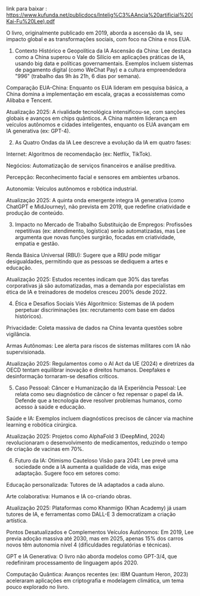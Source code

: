 link para baixar : https://www.kufunda.net/publicdocs/Intelig%C3%AAncia%20artificial%20(Kai-Fu%20Lee).pdf
 
 O livro, originalmente publicado em 2019, aborda a ascensão da IA, seu impacto global e as transformações sociais, com foco na China e nos EUA.

1. Contexto Histórico e Geopolítica da IA 
Ascensão da China: Lee destaca como a China superou o Vale do Silício em aplicações práticas de IA, usando big data e políticas governamentais. Exemplos incluem sistemas de pagamento digital (como WeChat Pay) e a cultura empreendedora "996" (trabalho das 9h às 21h, 6 dias por semana).

Comparação EUA-China: Enquanto os EUA lideram em pesquisa básica, a China domina a implementação em escala, graças a ecossistemas como Alibaba e Tencent.

Atualização 2025: A rivalidade tecnológica intensificou-se, com sanções globais e avanços em chips quânticos. A China mantém liderança em veículos autônomos e cidades inteligentes, enquanto os EUA avançam em IA generativa (ex: GPT-4).

2. As Quatro Ondas da IA 
Lee descreve a evolução da IA em quatro fases:

Internet: Algoritmos de recomendação (ex: Netflix, TikTok).

Negócios: Automatização de serviços financeiros e análise preditiva.

Percepção: Reconhecimento facial e sensores em ambientes urbanos.

Autonomia: Veículos autônomos e robótica industrial.

Atualização 2025: A quinta onda emergente integra IA generativa (como ChatGPT e MidJourney), não prevista em 2019, que redefine criatividade e produção de conteúdo.

3. Impacto no Mercado de Trabalho 
Substituição de Empregos: Profissões repetitivas (ex: atendimento, logística) serão automatizadas, mas Lee argumenta que novas funções surgirão, focadas em criatividade, empatia e gestão.

Renda Básica Universal (RBU): Sugere que a RBU pode mitigar desigualdades, permitindo que as pessoas se dediquem a artes e educação.

Atualização 2025: Estudos recentes indicam que 30% das tarefas corporativas já são automatizadas, mas a demanda por especialistas em ética de IA e treinadores de modelos cresceu 200% desde 2022.

4. Ética e Desafios Sociais 
Viés Algorítmico: Sistemas de IA podem perpetuar discriminações (ex: recrutamento com base em dados históricos).

Privacidade: Coleta massiva de dados na China levanta questões sobre vigilância.

Armas Autônomas: Lee alerta para riscos de sistemas militares com IA não supervisionada.

Atualização 2025: Regulamentos como o AI Act da UE (2024) e diretrizes da OECD tentam equilibrar inovação e direitos humanos. Deepfakes e desinformação tornaram-se desafios críticos.

5. Caso Pessoal: Câncer e Humanização da IA 
Experiência Pessoal: Lee relata como seu diagnóstico de câncer o fez repensar o papel da IA. Defende que a tecnologia deve resolver problemas humanos, como acesso à saúde e educação.

Saúde e IA: Exemplos incluem diagnósticos precisos de câncer via machine learning e robótica cirúrgica.

Atualização 2025: Projetos como AlphaFold 3 (DeepMind, 2024) revolucionaram o desenvolvimento de medicamentos, reduzindo o tempo de criação de vacinas em 70%.

6. Futuro da IA: Otimismo Cauteloso 
Visão para 2041: Lee prevê uma sociedade onde a IA aumenta a qualidade de vida, mas exige adaptação. Sugere foco em setores como:

Educação personalizada: Tutores de IA adaptados a cada aluno.

Arte colaborativa: Humanos e IA co-criando obras.

Atualização 2025: Plataformas como Khanmigo (Khan Academy) já usam tutores de IA, e ferramentas como DALL-E 3 democratizam a criação artística.

Pontos Desatualizados e Complementos 
Veículos Autônomos: Em 2019, Lee previa adoção massiva até 2030, mas em 2025, apenas 15% dos carros novos têm autonomia nível 4 (dificuldades regulatórias e técnicas).

GPT e IA Generativa: O livro não aborda modelos como GPT-3/4, que redefiniram processamento de linguagem após 2020.

Computação Quântica: Avanços recentes (ex: IBM Quantum Heron, 2023) aceleraram aplicações em criptografia e modelagem climática, um tema pouco explorado no livro.

